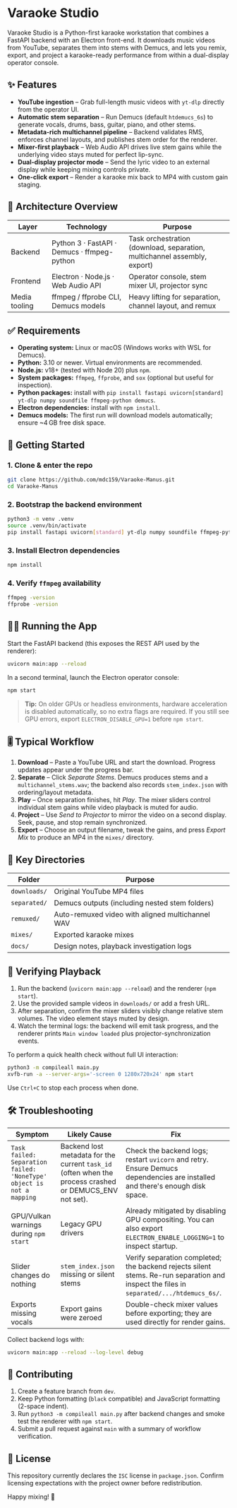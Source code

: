 # Varaoke Studio

Varaoke Studio is a Python-first karaoke workstation that combines a FastAPI backend with an Electron front-end. It downloads music videos from YouTube, separates them into stems with Demucs, and lets you remix, export, and project a karaoke-ready performance from within a dual-display operator console.

## ✨ Features

- **YouTube ingestion** – Grab full-length music videos with `yt-dlp` directly from the operator UI.
- **Automatic stem separation** – Run Demucs (default `htdemucs_6s`) to generate vocals, drums, bass, guitar, piano, and other stems.
- **Metadata-rich multichannel pipeline** – Backend validates RMS, enforces channel layouts, and publishes stem order for the renderer.
- **Mixer-first playback** – Web Audio API drives live stem gains while the underlying video stays muted for perfect lip-sync.
- **Dual-display projector mode** – Send the lyric video to an external display while keeping mixing controls private.
- **One-click export** – Render a karaoke mix back to MP4 with custom gain staging.

## 🧰 Architecture Overview

| Layer | Technology | Purpose |
| --- | --- | --- |
| Backend | Python 3 · FastAPI · Demucs · ffmpeg-python | Task orchestration (download, separation, multichannel assembly, export) |
| Frontend | Electron · Node.js · Web Audio API | Operator console, stem mixer UI, projector sync |
| Media tooling | ffmpeg / ffprobe CLI, Demucs models | Heavy lifting for separation, channel layout, and remux |

## ✅ Requirements

- **Operating system:** Linux or macOS (Windows works with WSL for Demucs).
- **Python:** 3.10 or newer. Virtual environments are recommended.
- **Node.js:** v18+ (tested with Node 20) plus `npm`.
- **System packages:** `ffmpeg`, `ffprobe`, and `sox` (optional but useful for inspection).
- **Python packages:** install with `pip install fastapi uvicorn[standard] yt-dlp numpy soundfile ffmpeg-python demucs`.
- **Electron dependencies:** install with `npm install`.
- **Demucs models:** The first run will download models automatically; ensure ~4 GB free disk space.

## 🚀 Getting Started

### 1. Clone & enter the repo

```bash
git clone https://github.com/mdc159/Varaoke-Manus.git
cd Varaoke-Manus
```

### 2. Bootstrap the backend environment

```bash
python3 -m venv .venv
source .venv/bin/activate
pip install fastapi uvicorn[standard] yt-dlp numpy soundfile ffmpeg-python demucs
```

### 3. Install Electron dependencies

```bash
npm install
```

### 4. Verify `ffmpeg` availability

```bash
ffmpeg -version
ffprobe -version
```

## 🏃‍♀️ Running the App

Start the FastAPI backend (this exposes the REST API used by the renderer):

```bash
uvicorn main:app --reload
```

In a second terminal, launch the Electron operator console:

```bash
npm start
```

> **Tip:** On older GPUs or headless environments, hardware acceleration is disabled automatically, so no extra flags are required. If you still see GPU errors, export `ELECTRON_DISABLE_GPU=1` before `npm start`.

## 🎚️ Typical Workflow

1. **Download** – Paste a YouTube URL and start the download. Progress updates appear under the progress bar.
2. **Separate** – Click *Separate Stems*. Demucs produces stems and a `multichannel_stems.wav`; the backend also records `stem_index.json` with ordering/layout metadata.
3. **Play** – Once separation finishes, hit *Play*. The mixer sliders control individual stem gains while video playback is muted for audio.
4. **Project** – Use *Send to Projector* to mirror the video on a second display. Seek, pause, and stop remain synchronized.
5. **Export** – Choose an output filename, tweak the gains, and press *Export Mix* to produce an MP4 in the `mixes/` directory.

## 📂 Key Directories

| Folder | Purpose |
| --- | --- |
| `downloads/` | Original YouTube MP4 files |
| `separated/` | Demucs outputs (including nested stem folders) |
| `remuxed/` | Auto-remuxed video with aligned multichannel WAV |
| `mixes/` | Exported karaoke mixes |
| `docs/` | Design notes, playback investigation logs |

## 🧪 Verifying Playback

1. Run the backend (`uvicorn main:app --reload`) and the renderer (`npm start`).
2. Use the provided sample videos in `downloads/` or add a fresh URL.
3. After separation, confirm the mixer sliders visibly change relative stem volumes. The video element stays muted by design.
4. Watch the terminal logs: the backend will emit task progress, and the renderer prints `Main window loaded` plus projector-synchronization events.

To perform a quick health check without full UI interaction:

```bash
python3 -m compileall main.py
xvfb-run -a --server-args='-screen 0 1280x720x24' npm start
```
 
Use `Ctrl+C` to stop each process when done.

## 🛠️ Troubleshooting

| Symptom | Likely Cause | Fix |
| --- | --- | --- |
| `Task failed: Separation failed: 'NoneType' object is not a mapping` | Backend lost metadata for the current `task_id` (often when the process crashed or DEMUCS_ENV not set). | Check the backend logs; restart `uvicorn` and retry. Ensure Demucs dependencies are installed and there's enough disk space. |
| GPU/Vulkan warnings during `npm start` | Legacy GPU drivers | Already mitigated by disabling GPU compositing. You can also export `ELECTRON_ENABLE_LOGGING=1` to inspect startup. |
| Slider changes do nothing | `stem_index.json` missing or silent stems | Verify separation completed; the backend rejects silent stems. Re-run separation and inspect the files in `separated/.../htdemucs_6s/`. |
| Exports missing vocals | Export gains were zeroed | Double-check mixer values before exporting; they are used directly for render gains. |

Collect backend logs with:

```bash
uvicorn main:app --reload --log-level debug
```

## 🤝 Contributing

1. Create a feature branch from `dev`.
2. Keep Python formatting (`black` compatible) and JavaScript formatting (2-space indent).
3. Run `python3 -m compileall main.py` after backend changes and smoke test the renderer with `npm start`.
4. Submit a pull request against `main` with a summary of workflow verification.

## 📜 License

This repository currently declares the `ISC` license in `package.json`. Confirm licensing expectations with the project owner before redistribution.

Happy mixing! 🎤
